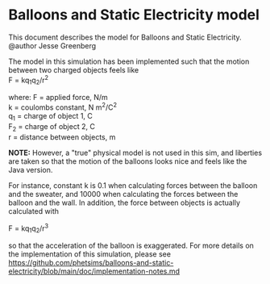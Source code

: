 # Balloons and Static Electricity model

This document describes the model for Balloons and Static Electricity.<br>
@author Jesse Greenberg

The model in this simulation has been implemented such that the motion between
two charged objects feels like<br>
F = kq<sub>1</sub>q<sub>2</sub>/r<sup>2</sup><br>

where:
F = applied force, N/m<br>
k = coulombs constant, N m<sup>2</sup>/C<sup>2</sup><br>
q<sub>1</sub> = charge of object 1, C<br>
F<sub>2</sub> = charge of object 2, C<br>
r = distance between objects, m<br>

<b>NOTE:</b>
However, a "true" physical model is not used in this sim, and liberties are
taken so that the motion of the balloons looks nice and feels like the Java
version.<br>

For instance, constant k is 0.1 when calculating forces between the balloon
and the sweater, and 10000 when calculating the forces between the balloon
and the wall. In addition, the force between objects is actually calculated
with<br>

F = kq<sub>1</sub>q<sub>2</sub>/r<sup>3</sup><br>

so that the acceleration of the balloon is exaggerated. For more details
on the implementation of this simulation, please
see https://github.com/phetsims/balloons-and-static-electricity/blob/main/doc/implementation-notes.md
